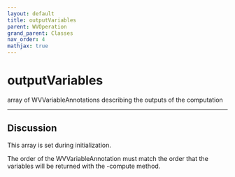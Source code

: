 ```yaml
---
layout: default
title: outputVariables
parent: WVOperation
grand_parent: Classes
nav_order: 4
mathjax: true
---
```


#  outputVariables

array of WVVariableAnnotations describing the outputs of the computation


---

## Discussion

  This array is set during initialization.
 
  The order of the WVVariableAnnotation must match the order that
  the variables will be returned with the -compute method.
  
